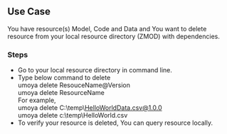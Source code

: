 ## Use Case 
You have resource(s) Model, Code and Data and You want to delete resource from your local resource directory (ZMOD) with dependencies.

### Steps
* Go to your local resource directory in command line.
* Type below command to delete <br/>
  umoya delete ResouceName@Version<br/>
  umoya delete ResourceName</br>
  For example, <br/>
  umoya delete C:\temp\HelloWorldData.csv@1.0.0<br/>
  umoya delete c:\temp\HelloWorld.csv
* To verify your resource is deleted, You can query resource locally.
